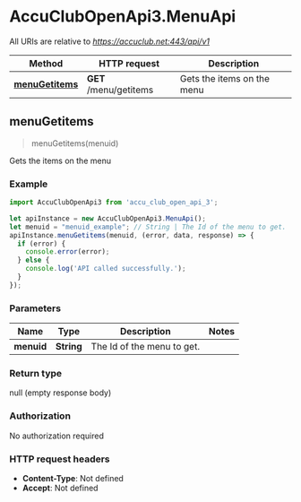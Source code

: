 # AccuClubOpenApi3.MenuApi

All URIs are relative to *https://accuclub.net:443/api/v1*

Method | HTTP request | Description
------------- | ------------- | -------------
[**menuGetitems**](MenuApi.md#menuGetitems) | **GET** /menu/getitems | Gets the items on the menu



## menuGetitems

> menuGetitems(menuid)

Gets the items on the menu

### Example

```javascript
import AccuClubOpenApi3 from 'accu_club_open_api_3';

let apiInstance = new AccuClubOpenApi3.MenuApi();
let menuid = "menuid_example"; // String | The Id of the menu to get.
apiInstance.menuGetitems(menuid, (error, data, response) => {
  if (error) {
    console.error(error);
  } else {
    console.log('API called successfully.');
  }
});
```

### Parameters


Name | Type | Description  | Notes
------------- | ------------- | ------------- | -------------
 **menuid** | **String**| The Id of the menu to get. | 

### Return type

null (empty response body)

### Authorization

No authorization required

### HTTP request headers

- **Content-Type**: Not defined
- **Accept**: Not defined

